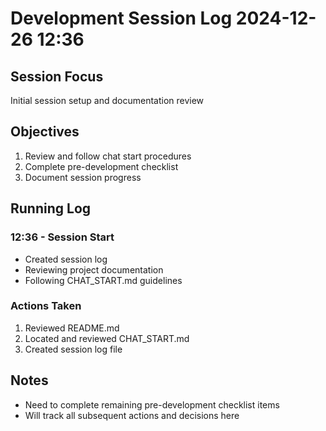 # Development Session Log 2024-12-26 12:36

## Session Focus
Initial session setup and documentation review

## Objectives
1. Review and follow chat start procedures
2. Complete pre-development checklist
3. Document session progress

## Running Log

### 12:36 - Session Start
- Created session log
- Reviewing project documentation
- Following CHAT_START.md guidelines

### Actions Taken
1. Reviewed README.md
2. Located and reviewed CHAT_START.md
3. Created session log file

## Notes
- Need to complete remaining pre-development checklist items
- Will track all subsequent actions and decisions here
